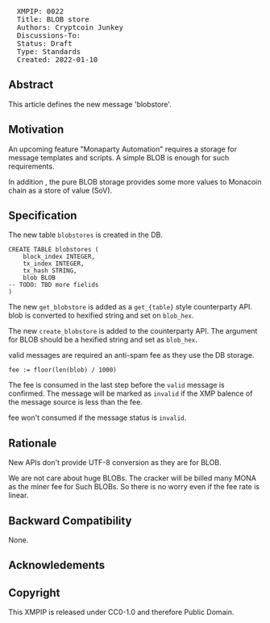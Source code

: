 <pre>
  XMPIP: 0022
  Title: BLOB store
  Authors: Cryptcoin Junkey
  Discussions-To: 
  Status: Draft
  Type: Standards
  Created: 2022-01-10
</pre>

## Abstract ##

This article defines the new message 'blobstore'.


## Motivation ##

An upcoming feature "Monaparty Automation" requires a storage for message templates and scripts.
A simple BLOB is enough for such requirements.

In addition , the pure BLOB storage provides some more values to Monacoin chain as a store of value (SoV).

## Specification ##

The new table `blobstores` is created in the DB.

```
CREATE TABLE blobstores (
    block_index INTEGER,
    tx_index INTEGER,
    tx_hash STRING,
    blob BLOB
-- TODO: TBD more fielids
)
```

The new `get_blobstore` is added as a `get_{table}` style counterparty API.
blob is converted to hexified string and set on `blob_hex`.

The new `create_blobstore` is added to the counterparty API.
The argument for BLOB should be a hexified string and set as `blob_hex`.

valid messages are required an anti-spam fee as they use the DB storage.

```
fee := floor(len(blob) / 1000)
```

The fee is consumed in the last step before the `valid` message is confirmed.
The message will be marked as `invalid` if the XMP balence of the message source is less than the fee.

fee won't consumed if the message status is `invalid`.

## Rationale ##

New APIs don't provide UTF-8 conversion as they are for BLOB.

We are not care about huge BLOBs.
The cracker will be billed many MONA as the miner fee for Such BLOBs.
So there is no worry even if the fee rate is linear.

## Backward Compatibility ##

None.

## Acknowledements ##

## Copyright ##

This XMPIP is released under CC0-1.0 and therefore Public Domain.
